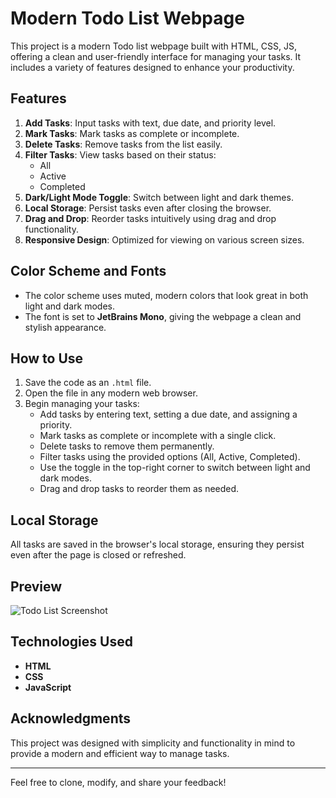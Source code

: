 # Modern Todo List Webpage

This project is a modern Todo list webpage built with HTML, CSS, JS, offering a clean and user-friendly interface for managing your tasks. It includes a variety of features designed to enhance your productivity.

## Features
1. **Add Tasks**: Input tasks with text, due date, and priority level.
2. **Mark Tasks**: Mark tasks as complete or incomplete.
3. **Delete Tasks**: Remove tasks from the list easily.
4. **Filter Tasks**: View tasks based on their status:
   - All
   - Active
   - Completed
5. **Dark/Light Mode Toggle**: Switch between light and dark themes.
6. **Local Storage**: Persist tasks even after closing the browser.
7. **Drag and Drop**: Reorder tasks intuitively using drag and drop functionality.
8. **Responsive Design**: Optimized for viewing on various screen sizes.

## Color Scheme and Fonts
- The color scheme uses muted, modern colors that look great in both light and dark modes.
- The font is set to **JetBrains Mono**, giving the webpage a clean and stylish appearance.

## How to Use
1. Save the code as an `.html` file.
2. Open the file in any modern web browser.
3. Begin managing your tasks:
   - Add tasks by entering text, setting a due date, and assigning a priority.
   - Mark tasks as complete or incomplete with a single click.
   - Delete tasks to remove them permanently.
   - Filter tasks using the provided options (All, Active, Completed).
   - Use the toggle in the top-right corner to switch between light and dark modes.
   - Drag and drop tasks to reorder them as needed.

## Local Storage
All tasks are saved in the browser's local storage, ensuring they persist even after the page is closed or refreshed.

## Preview
![Todo List Screenshot](link-to-screenshot.png) <!-- Replace with a link to a screenshot of your webpage -->

## Technologies Used
- **HTML**
- **CSS**
- **JavaScript**

## Acknowledgments
This project was designed with simplicity and functionality in mind to provide a modern and efficient way to manage tasks.

---

Feel free to clone, modify, and share your feedback!

